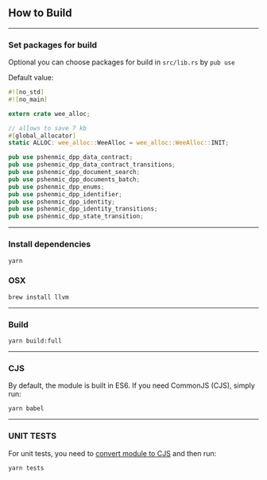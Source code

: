 ## How to Build

---
### Set packages for build
Optional you can choose packages for build in `src/lib.rs`
by `pub use`

Default value:
````rust 
#![no_std]
#![no_main]

extern crate wee_alloc;

// allows to save 7 kb
#[global_allocator]
static ALLOC: wee_alloc::WeeAlloc = wee_alloc::WeeAlloc::INIT;

pub use pshenmic_dpp_data_contract;
pub use pshenmic_dpp_data_contract_transitions;
pub use pshenmic_dpp_document_search;
pub use pshenmic_dpp_documents_batch;
pub use pshenmic_dpp_enums;
pub use pshenmic_dpp_identifier;
pub use pshenmic_dpp_identity;
pub use pshenmic_dpp_identity_transitions;
pub use pshenmic_dpp_state_transition;
````
___
### Install dependencies
```yarn```

### OSX
```brew install llvm```

___
### Build
```yarn build:full```
___
### CJS
By default, the module is built in ES6.
If you need CommonJS (CJS), simply run:

```yarn babel```
___
### UNIT TESTS
For unit tests, you need to [convert module to CJS](#cjs)
and then run:

```yarn tests```